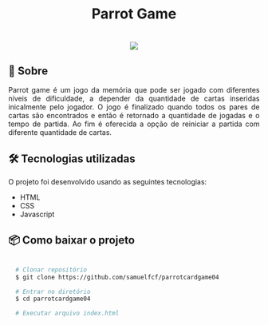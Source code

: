 <h1 align="center">Parrot Game</h1>  

<h1 align="center">
  <img src="assets/parrotgame.gif"></img>
</h1>

## 🔖 Sobre
<p align="justify">
Parrot game é um jogo da memória que pode ser jogado com diferentes níveis de dificuldade, a depender da quantidade de cartas inseridas inicalmente pelo jogador. O jogo é finalizado quando todos os pares de cartas são encontrados e então é retornado a quantidade de jogadas e o tempo de partida. Ao fim é oferecida a opção de reiniciar a partida com diferente quantidade de cartas.</p>

## 🛠 Tecnologias utilizadas
O projeto foi desenvolvido usando as seguintes tecnologias:

- HTML
- CSS
- Javascript

## 📦 Como baixar o projeto

```bash

  # Clonar repositório
  $ git clone https://github.com/samuelfcf/parrotcardgame04

  # Entrar no diretório
  $ cd parrotcardgame04

  # Executar arquivo index.html
  
```
